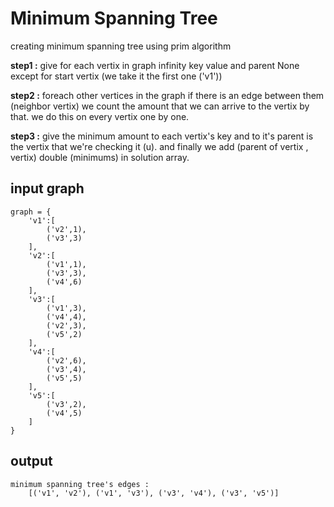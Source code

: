 # Minimum Spanning Tree
creating minimum spanning tree using prim algorithm

**step1 :**
give for each vertix in graph infinity key value and parent None
except for start vertix (we take it the first one ('v1'))

**step2 :**
foreach other vertices in the graph if there is an edge between them (neighbor vertix)
we count the amount that we can arrive to the vertix by that.
we do this on every vertix one by one.

**step3 :**
give the minimum amount to each vertix's key and to it's parent is the vertix that we're checking it (u).
and finally we add (parent of vertix , vertix) double (minimums)
in solution array.

## input graph
```
graph = {
    'v1':[
        ('v2',1),
        ('v3',3)
    ],
    'v2':[
        ('v1',1),
        ('v3',3),
        ('v4',6)
    ],    
    'v3':[
        ('v1',3),
        ('v4',4),
        ('v2',3),
        ('v5',2)
    ],
    'v4':[
        ('v2',6),
        ('v3',4),
        ('v5',5)
    ],
    'v5':[
        ('v3',2),
        ('v4',5)
    ]
}
```

## output
```
minimum spanning tree's edges :
    [('v1', 'v2'), ('v1', 'v3'), ('v3', 'v4'), ('v3', 'v5')]
```